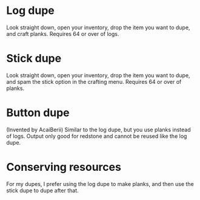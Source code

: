 # Log dupe
Look straight down, open your inventory, drop the item you want to dupe, and craft planks. Requires 64 or over of logs.
# Stick dupe
Look straight down, open your inventory, drop the item you want to dupe, and spam the stick option in the crafting menu. Requires 64 or over of planks.
# Button dupe
(Invented by AcaiBerii) Similar to the log dupe, but you use planks instead of logs. Output only good for redstone and cannot be reused like the log dupe.

# Conserving resources
For my dupes, I prefer using the log dupe to make planks, and then use the stick dupe to dupe after that.

